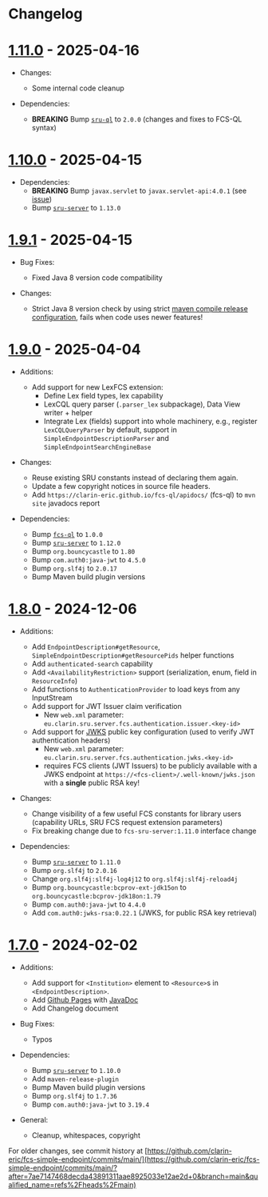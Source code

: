 # Changelog

# [1.11.0](https://github.com/clarin-eric/fcs-simple-endpoint/releases/tag/FCSSimpleEndpoint-1.11.0) - 2025-04-16

- Changes:
  - Some internal code cleanup

- Dependencies:
  - **BREAKING** Bump [`sru-ql`](https://github.com/clarin-eric/fcs-ql) to `2.0.0` (changes and fixes to FCS-QL syntax)

# [1.10.0](https://github.com/clarin-eric/fcs-simple-endpoint/releases/tag/FCSSimpleEndpoint-1.10.0) - 2025-04-15

- Dependencies:
  - **BREAKING** Bump `javax.servlet` to `javax.servlet-api:4.0.1` (see [issue](https://github.com/clarin-eric/fcs-simple-endpoint/issues/4))
  - Bump [`sru-server`](https://github.com/clarin-eric/fcs-sru-server) to `1.13.0` 

# [1.9.1](https://github.com/clarin-eric/fcs-simple-endpoint/releases/tag/FCSSimpleEndpoint-1.9.1) - 2025-04-15

- Bug Fixes:
  - Fixed Java 8 version code compatibility

- Changes:
  - Strict Java 8 version check by using strict [maven compile release configuration](https://maven.apache.org/plugins/maven-compiler-plugin/examples/set-compiler-release.html), fails when code uses newer features!

# [1.9.0](https://github.com/clarin-eric/fcs-simple-endpoint/releases/tag/FCSSimpleEndpoint-1.9.0) - 2025-04-04

- Additions:
  - Add support for new LexFCS extension:
    - Define Lex field types, lex capability
    - LexCQL query parser (`.parser_lex` subpackage), Data View writer + helper
    - Integrate Lex (fields) support into whole machinery, e.g., register `LexCQLQueryParser` by default, support in `SimpleEndpointDescriptionParser` and `SimpleEndpointSearchEngineBase`

- Changes:
  - Reuse existing SRU constants instead of declaring them again.
  - Update a few copyright notices in source file headers.
  - Add `https://clarin-eric.github.io/fcs-ql/apidocs/` (fcs-ql) to `mvn site` javadocs report

- Dependencies:
  - Bump [`fcs-ql`](https://github.com/clarin-eric/fcs-ql) to `1.0.0`
  - Bump [`sru-server`](https://github.com/clarin-eric/fcs-sru-server) to `1.12.0`
  - Bump `org.bouncycastle` to `1.80`
  - Bump `com.auth0:java-jwt` to `4.5.0`
  - Bump `org.slf4j` to `2.0.17`
  - Bump Maven build plugin versions

# [1.8.0](https://github.com/clarin-eric/fcs-simple-endpoint/releases/tag/FCSSimpleEndpoint-1.8.0) - 2024-12-06

- Additions:
  - Add `EndpointDescription#getResource`, `SimpleEndpointDescription#getResourcePids` helper functions
  - Add `authenticated-search` capability
  - Add `<AvailabilityRestriction>` support (serialization, enum, field in `ResourceInfo`)
  - Add functions to `AuthenticationProvider` to load keys from any InputStream
  - Add support for JWT Issuer claim verification
    - New `web.xml` parameter: `eu.clarin.sru.server.fcs.authentication.issuer.<key-id>`
  - Add support for [JWKS](https://auth0.com/docs/secure/tokens/json-web-tokens/json-web-key-sets) public key configuration (used to verify JWT authentication headers)
    - New `web.xml` parameter: `eu.clarin.sru.server.fcs.authentication.jwks.<key-id>`
    - requires FCS clients (JWT Issuers) to be publicly available with a JWKS endpoint at `https://<fcs-client>/.well-known/jwks.json` with a **single** public RSA key!

- Changes:
  - Change visibility of a few useful FCS constants for library users (capability URLs, SRU FCS request extension parameters)
  - Fix breaking change due to `fcs-sru-server:1.11.0` interface change

- Dependencies:
  - Bump [`sru-server`](https://github.com/clarin-eric/fcs-sru-server) to `1.11.0`
  - Bump `org.slf4j` to `2.0.16`
  - Change `org.slf4j:slf4j-log4j12` to `org.slf4j:slf4j-reload4j`
  - Bump `org.bouncycastle:bcprov-ext-jdk15on` to `org.bouncycastle:bcprov-jdk18on:1.79`
  - Bump `com.auth0:java-jwt` to `4.4.0`
  - Add `com.auth0:jwks-rsa:0.22.1` (JWKS, for public RSA key retrieval)

# [1.7.0](https://github.com/clarin-eric/fcs-simple-endpoint/releases/tag/FCSSimpleEndpoint-1.7.0) - 2024-02-02

- Additions:
  - Add support for `<Institution>` element to `<Resource>`s in `<EndpointDescription>`.
  - Add [Github Pages](https://clarin-eric.github.io/fcs-simple-endpoint/) with [JavaDoc](https://clarin-eric.github.io/fcs-simple-endpoint/project-reports.html)
  - Add Changelog document

- Bug Fixes:
  - Typos

- Dependencies:
  - Bump [`sru-server`](https://github.com/clarin-eric/fcs-sru-server) to `1.10.0`
  - Add `maven-release-plugin`
  - Bump Maven build plugin versions
  - Bump `org.slf4j` to `1.7.36`
  - Bump `com.auth0:java-jwt` to `3.19.4`

- General:
  - Cleanup, whitespaces, copyright

For older changes, see commit history at [https://github.com/clarin-eric/fcs-simple-endpoint/commits/main/](https://github.com/clarin-eric/fcs-simple-endpoint/commits/main/?after=7ae7147468decda43891311aae8925033e12ae2d+0&branch=main&qualified_name=refs%2Fheads%2Fmain)